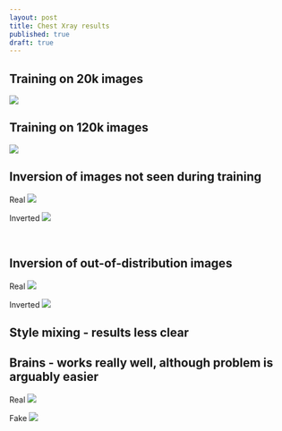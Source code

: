 ```yaml
---
layout: post
title: Chest Xray results
published: true
draft: true
---
```



## Training on 20k images

![](https://i.imgur.com/GwHH4qK.jpg)




## Training on 120k images

![](https://i.imgur.com/eRd9h0E.jpg)


## Inversion of images not seen during training 


Real
![](https://i.imgur.com/NDnvPjE.png)

Inverted
![](https://i.imgur.com/6cwRGT6.jpg)


![]()
![]()

## Inversion of out-of-distribution images


Real
![](https://i.imgur.com/Ylj2ca8.jpg)

Inverted
![](https://i.imgur.com/SvOdZHq.jpg)


## Style mixing - results less clear


## Brains - works really well, although problem is arguably easier

Real
![](https://i.imgur.com/samY1tk.jpg)

Fake
![](https://i.imgur.com/JvsDI4X.jpg)

